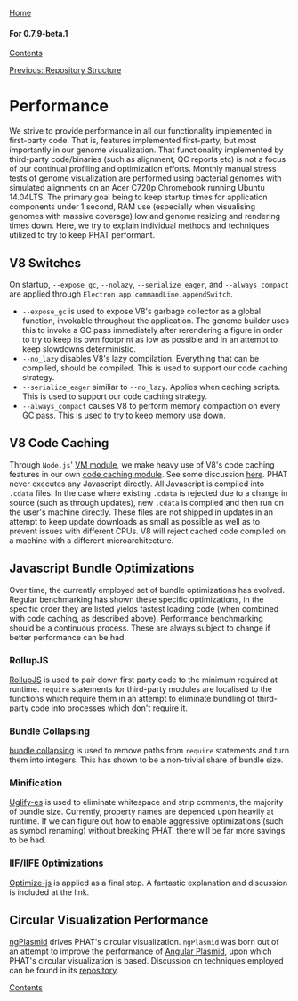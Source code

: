 [Home](https://chgibb.github.io/PHATDocs/)

#### For 0.7.9-beta.1
[Contents](https://chgibb.github.io/PHATDocs/docs/releases/0.7.9-beta.1/home)

[Previous: Repository Structure](https://chgibb.github.io/PHATDocs/docs/releases/0.7.9-beta.1/repoStructure)

# Performance
We strive to provide performance in all our functionality implemented in first-party code. That is, features implemented first-party, but most importantly in our genome visualization. That functionality implemented by third-party code/binaries (such as alignment, QC reports etc) is not a focus of our continual profiling and optimization efforts. Monthly manual stress tests of genome visualization are performed using bacterial genomes with simulated alignments on an Acer C720p Chromebook running Ubuntu 14.04LTS. The primary goal being to keep startup times for application components under 1 second, RAM use (especially when visualising genomes with massive coverage) low and genome resizing and rendering times down. Here, we try to explain individual methods and techniques utilized to try to keep PHAT performant.

## V8 Switches
On startup, ```--expose_gc```, ```--nolazy```, ```--serialize_eager```, and ```--always_compact``` are applied through ```Electron.app.commandLine.appendSwitch```.
- ```--expose_gc``` is used to expose V8's garbage collector as a global function, invokable throughout the application. The genome builder uses this to invoke a GC pass immediately after rerendering a figure in order to try to keep its own footprint as low as possible and in an attempt to keep slowdowns deterministic.
- ```--no_lazy``` disables V8's lazy compilation. Everything that can be compiled, should be compiled. This is used to support our code caching strategy.
- ```--serialize_eager``` similiar to ```--no_lazy```. Applies when caching scripts. This is used to support our code caching strategy.
- ```--always_compact``` causes V8 to perform memory compaction on every GC pass. This is used to try to keep memory use down.

## V8 Code Caching
Through ```Node.js```' [VM module](https://nodejs.org/api/vm.html), we make heavy use of V8's code caching features in our own [code caching module](https://github.com/chgibb/PHAT/blob/0.7.9-beta.1/src/req/bootStrapCodeCache.ts). See some discussion [here](https://v8project.blogspot.ca/2015/07/code-caching.html). PHAT never executes any Javascript directly. All Javascript is compiled into ```.cdata``` files. In the case where existing ```.cdata``` is rejected due to a change in source (such as through updates), new ```.cdata``` is compiled and then run on the user's machine directly. These files are not shipped in updates in an attempt to keep update downloads as small as possible as well as to prevent issues with different CPUs. V8 will reject cached code compiled on a machine with a different microarchitecture.
## Javascript Bundle Optimizations
Over time, the currently employed set of bundle optimizations has evolved. Regular benchmarking has shown these specific optimizations, in the specific order they are listed yields fastest loading code (when combined with code caching, as described above). Performance benchmarking should be a continuous process. These are always subject to change if better performance can be had.

### RollupJS
[RollupJS](https://github.com/rollup/rollup) is used to pair down first party code to the minimum required at runtime. ```require``` statements for third-party modules are localised to the functions which require them in an attempt to eliminate bundling of third-party code into processes which don't require it.

### Bundle Collapsing
[bundle collapsing](https://github.com/substack/bundle-collapser) is used to remove paths from ```require``` statements and turn them into integers. This has shown to be a non-trivial share of bundle size.

### Minification
[Uglify-es](https://www.npmjs.com/package/uglify-es) is used to eliminate whitespace and strip comments, the majority of bundle size. Currently, property names are depended upon heavily at runtime. If we can figure out how to enable aggressive optimizations (such as symbol renaming) without breaking PHAT, there will be far more savings to be had.

### IIF/IIFE Optimizations
[Optimize-js](https://github.com/nolanlawson/optimize-js) is applied as a final step. A fantastic explanation and discussion is included at the link.

## Circular Visualization Performance
[ngPlasmid](https://github.com/chgibb/ngPlasmid) drives PHAT's circular visualization. ```ngPlasmid``` was born out of an attempt to improve the performance of [Angular Plasmid](https://github.com/vixis/angularplasmid), upon which PHAT's circular visualization is based. Discussion on techniques employed can be found in its [repository](https://github.com/chgibb/ngPlasmid).

[Contents](https://chgibb.github.io/PHATDocs/docs/releases/0.7.9-beta.1/home)